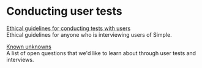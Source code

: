 # Conducting user tests

[Ethical guidelines for conducting tests with users](https://docs.google.com/document/d/1Q6EEH6BtMd5OOStHHqzjqaJ3pN6hTGO1degDGOffNpU/edit?usp=sharing)  
Ethical guidelines for anyone who is interviewing users of Simple.

[Known unknowns](https://drive.google.com/open?id=1zQoGdFMo12mbAc0vAZGc69520BOpHH4bW1HZ8hKQM_o)  
A list of open questions that we'd like to learn about through user tests and interviews.  


